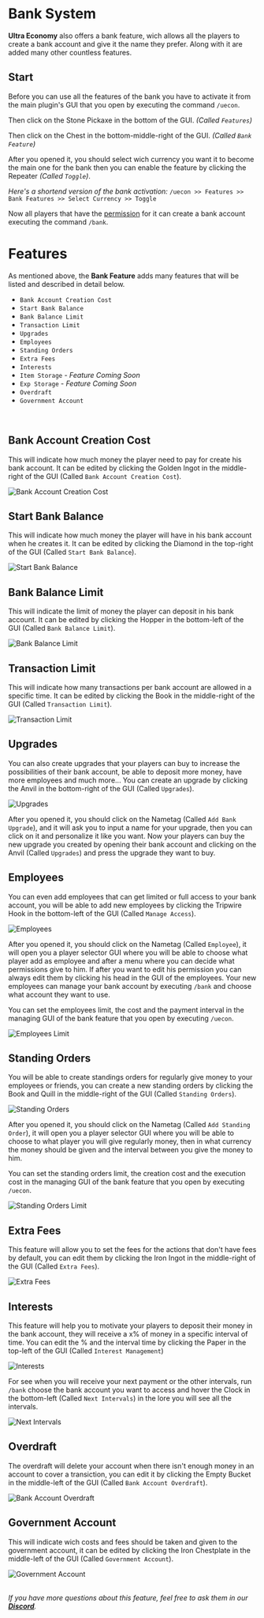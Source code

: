 # Bank System
**Ultra Economy** also offers a bank feature, wich allows all the players to create a bank account and give it the name they prefer. Along with it are added many other countless features.
<br>

## Start
Before you can use all the features of the bank you have to activate it from the main plugin's GUI that you open by executing the command `/uecon`.
<br>

Then click on the Stone Pickaxe in the bottom of the GUI. *(Called `Features`)*
<br>

Then click on the Chest in the bottom-middle-right of the GUI. *(Called `Bank Feature`)*
<br>

After you opened it, you should select wich currency you want it to become the main one for the bank then you can enable the feature by clicking the Repeater *(Called `Toggle`)*.
<br>

*Here's a shortend version of the bank activation:*
`/uecon >> Features >> Bank Features >> Select Currency >> Toggle`
<br>

Now all players that have the [permission](../overview/permissions) for it can create a bank account executing the command `/bank`.
<br>

# Features
As mentioned above, the **Bank Feature** adds many features that will be listed and described in detail below.
<br>

- `Bank Account Creation Cost`
- `Start Bank Balance`
- `Bank Balance Limit`
- `Transaction Limit`
- `Upgrades`
- `Employees`
- `Standing Orders`
- `Extra Fees`
- `Interests`
- `Item Storage` - *Feature Coming Soon*
- `Exp Storage` - *Feature Coming Soon*
- `Overdraft`
- `Government Account`
<br>

## Bank Account Creation Cost
This will indicate how much money the player need to pay for create his bank account. It can be edited by clicking the Golden Ingot in the middle-right of the GUI (Called `Bank Account Creation Cost`).
<br>

![Bank Account Creation Cost](https://i.imgur.com/c6X06wK.png)
<br>

## Start Bank Balance
This will indicate how much money the player will have in his bank account when he creates it. It can be edited by clicking the Diamond in the top-right of the GUI (Called `Start Bank Balance`).
<br>

![Start Bank Balance](https://i.imgur.com/BJIGasd.png)
<br>

## Bank Balance Limit
This will indicate the limit of money the player can deposit in his bank account. It can be edited by clicking the Hopper in the bottom-left of the GUI (Called `Bank Balance Limit`).
<br>

![Bank Balance Limit](https://i.imgur.com/scbrsI8.png)
<br>

## Transaction Limit
This will indicate how many transactions per bank account are allowed in a specific time. It can be edited by clicking the Book in the middle-right of the GUI (Called `Transaction Limit`).
<br>

![Transaction Limit](https://i.imgur.com/3rWn7IZ.png)
<br>

## Upgrades
You can also create upgrades that your players can buy to increase the possibilities of their bank account, be able to deposit more money, have more employees and much more... You can create an upgrade by clicking the Anvil in the bottom-right of the GUI (Called `Upgrades`).
<br>

![Upgrades](https://i.imgur.com/GFya4YQ.png)
<br>

After you opened it, you should click on the Nametag (Called `Add Bank Upgrade`), and it will ask you to input a name for your upgrade, then you can click on it and personalize it like you want.
Now your players can buy the new upgrade you created by opening their bank account and clicking on the Anvil (Called `Upgrades`) and press the upgrade they want to buy.
<br>

## Employees
You can even add employees that can get limited or full access to your bank account, you will be able to add new employees by clicking the Tripwire Hook in the bottom-left of the GUI (Called `Manage Access`).
<br>

![Employees](https://i.imgur.com/0bPpGnu.png)
<br>

After you opened it, you should click on the Nametag (Called `Employee`), it will open you a player selector GUI where you will be able to choose what player add as employee and after a menu where you can decide what permissions give to him. If after you want to edit his permission you can always edit them by clicking his head in the GUI of the employees.
Your new employees can manage your bank account by executing `/bank` and choose what account they want to use.
<br>

You can set the employees limit, the cost and the payment interval in the managing GUI of the bank feature that you open by executing `/uecon`.
<br>

![Employees Limit](https://i.imgur.com/FrWv9Nf.png)
<br>

## Standing Orders
You will be able to create standings orders for regularly give money to your employees or friends, you can create a new standing orders by clicking the Book and Quill in the middle-right of the GUI (Called `Standing Orders`).
<br>

![Standing Orders](https://i.imgur.com/zaroi54.png)
<br>

After you opened it, you should click on the Nametag (Called `Add Standing Order`), it will open you a player selector GUI where you will be able to choose to what player you will give regularly money, then in what currency the money should be given and the interval between you give the money to him.
<br>

You can set the standing orders limit, the creation cost and the execution cost in the managing GUI of the bank feature that you open by executing `/uecon`.
<br>

![Standing Orders Limit](https://i.imgur.com/r70b8uZ.png)
<br>

## Extra Fees
This feature will allow you to set the fees for the actions that don't have fees by default, you can edit them by clicking the Iron Ingot in the middle-right of the GUI (Called `Extra Fees`).
<br>

![Extra Fees](https://i.imgur.com/T1OZWnz.png)
<br>

## Interests
This feature will help you to motivate your players to deposit their money in the bank account, they will receive a x% of money in a specific interval of time. You can edit the % and the interval time by clicking the Paper in the top-left of the GUI (Called `Interest Management`)
<br>

![Interests](https://i.imgur.com/ezNy8yq.png)
<br>

For see when you will receive your next payment or the other intervals, run `/bank` choose the bank account you want to access and hover the Clock in the bottom-left (Called `Next Intervals`) in the lore you will see all the intervals.
<br>

![Next Intervals](https://i.imgur.com/2tQvl6l.png)
<br>

## Overdraft
The overdraft will delete your account when there isn't enough money in an account to cover a transiction, you can edit it by clicking the Empty Bucket in the middle-left of the GUI (Called `Bank Account Overdraft`).
<br>

![Bank Account Overdraft](https://i.imgur.com/Bh4LtDC.png)
<br>

## Government Account
This will indicate wich costs and fees should be taken and given to the government account, it can be edited by clicking the Iron Chestplate in the middle-left of the GUI (Called `Government Account`).
<br>

![Government Account](https://i.imgur.com/lpjqUe2.png)
<br>
<br>

_If you have more questions about this feature, feel free to ask them in our **[Discord](https://discord.gg/3JuHDm8)**._